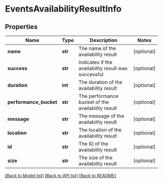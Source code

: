 # EventsAvailabilityResultInfo

## Properties
Name | Type | Description | Notes
------------ | ------------- | ------------- | -------------
**name** | **str** | The name of the availability result | [optional] 
**success** | **str** | Indicates if the availability result was successful | [optional] 
**duration** | **int** | The duration of the availability result | [optional] 
**performance_bucket** | **str** | The performance bucket of the availability result | [optional] 
**message** | **str** | The message of the availability result | [optional] 
**location** | **str** | The location of the availability result | [optional] 
**id** | **str** | The ID of the availability result | [optional] 
**size** | **str** | The size of the availability result | [optional] 

[[Back to Model list]](../README.md#documentation-for-models) [[Back to API list]](../README.md#documentation-for-api-endpoints) [[Back to README]](../README.md)


